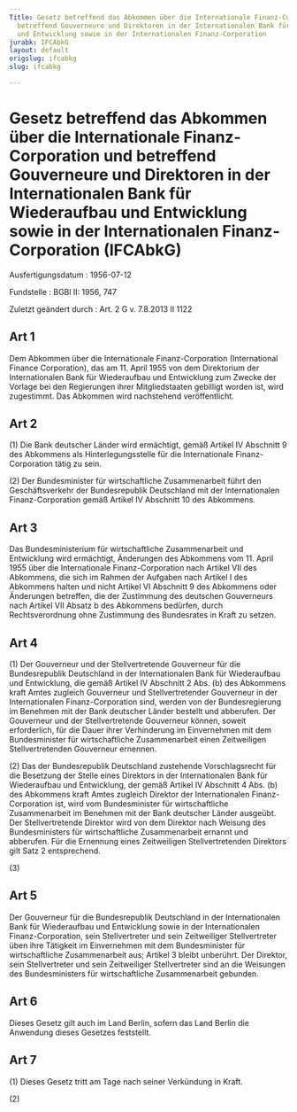```yaml
---
Title: Gesetz betreffend das Abkommen über die Internationale Finanz-Corporation und
  betreffend Gouverneure und Direktoren in der Internationalen Bank für Wiederaufbau
  und Entwicklung sowie in der Internationalen Finanz-Corporation
jurabk: IFCAbkG
layout: default
origslug: ifcabkg
slug: ifcabkg

---
```


# Gesetz betreffend das Abkommen über die Internationale Finanz-Corporation und betreffend Gouverneure und Direktoren in der Internationalen Bank für Wiederaufbau und Entwicklung sowie in der Internationalen Finanz-Corporation (IFCAbkG)

Ausfertigungsdatum
:   1956-07-12

Fundstelle
:   BGBl II: 1956, 747

Zuletzt geändert durch
:   Art. 2 G v. 7.8.2013 II 1122


## Art 1

Dem Abkommen über die Internationale Finanz-Corporation (International Finance Corporation), das am 11. April 1955 von dem Direktorium der Internationalen Bank für Wiederaufbau und Entwicklung zum Zwecke der Vorlage bei den Regierungen ihrer Mitgliedstaaten gebilligt worden ist, wird zugestimmt. Das Abkommen wird nachstehend veröffentlicht.


## Art 2

(1) Die
Bank deutscher Länder              wird ermächtigt, gemäß Artikel IV Abschnitt 9 des Abkommens als Hinterlegungsstelle für die Internationale Finanz-Corporation tätig zu sein.

(2) Der Bundesminister für wirtschaftliche Zusammenarbeit führt den Geschäftsverkehr der Bundesrepublik Deutschland mit der Internationalen Finanz-Corporation gemäß Artikel IV Abschnitt 10 des Abkommens.


## Art 3

Das Bundesministerium für wirtschaftliche Zusammenarbeit und Entwicklung wird ermächtigt, Änderungen des Abkommens vom 11. April 1955 über die Internationale Finanz-Corporation nach Artikel VII des Abkommens, die sich im Rahmen der Aufgaben nach Artikel I des Abkommens halten und nicht Artikel VI Abschnitt 9 des Abkommens oder Änderungen betreffen, die der Zustimmung des deutschen Gouverneurs nach Artikel VII Absatz b des Abkommens bedürfen, durch Rechtsverordnung ohne Zustimmung des Bundesrates in Kraft zu setzen.


## Art 4

(1) Der Gouverneur und der Stellvertretende Gouverneur für die Bundesrepublik Deutschland in der Internationalen Bank für Wiederaufbau und Entwicklung, die gemäß Artikel IV Abschnitt 2 Abs. (b) des Abkommens kraft Amtes zugleich Gouverneur und Stellvertretender Gouverneur in der Internationalen Finanz-Corporation sind, werden von der Bundesregierung im Benehmen mit der
Bank deutscher Länder              bestellt und abberufen. Der Gouverneur und der Stellvertretende Gouverneur können, soweit erforderlich, für die Dauer ihrer Verhinderung im Einvernehmen mit dem Bundesminister für wirtschaftliche Zusammenarbeit einen Zeitweiligen Stellvertretenden Gouverneur ernennen.

(2) Das der Bundesrepublik Deutschland zustehende Vorschlagsrecht für die Besetzung der Stelle eines Direktors in der Internationalen Bank für Wiederaufbau und Entwicklung, der gemäß Artikel IV Abschnitt 4 Abs. (b) des Abkommens kraft Amtes zugleich Direktor der Internationalen Finanz-Corporation ist, wird vom Bundesminister für wirtschaftliche Zusammenarbeit im Benehmen mit der
Bank deutscher Länder              ausgeübt. Der Stellvertretende Direktor wird von dem Direktor nach Weisung des Bundesministers für wirtschaftliche Zusammenarbeit ernannt und abberufen. Für die Ernennung eines Zeitweiligen Stellvertretenden Direktors gilt Satz 2 entsprechend.

(3)


## Art 5

Der Gouverneur für die Bundesrepublik Deutschland in der Internationalen Bank für Wiederaufbau und Entwicklung sowie in der Internationalen Finanz-Corporation, sein Stellvertreter und sein Zeitweiliger Stellvertreter üben ihre Tätigkeit im Einvernehmen mit dem Bundesminister für wirtschaftliche Zusammenarbeit aus; Artikel 3 bleibt unberührt. Der Direktor, sein Stellvertreter und sein Zeitweiliger Stellvertreter sind an die Weisungen des Bundesministers für wirtschaftliche Zusammenarbeit gebunden.


## Art 6

Dieses Gesetz gilt auch im Land Berlin, sofern das Land Berlin die Anwendung dieses Gesetzes feststellt.


## Art 7

(1) Dieses Gesetz tritt am Tage nach seiner Verkündung in Kraft.

(2)

